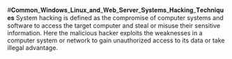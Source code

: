 #𝐂𝐨𝐦𝐦𝐨𝐧_𝐖𝐢𝐧𝐝𝐨𝐰𝐬_𝐋𝐢𝐧𝐮𝐱_𝐚𝐧𝐝_𝐖𝐞𝐛_𝐒𝐞𝐫𝐯𝐞𝐫_𝐒𝐲𝐬𝐭𝐞𝐦𝐬_𝐇𝐚𝐜𝐤𝐢𝐧𝐠_𝐓𝐞𝐜𝐡𝐧𝐢𝐪𝐮𝐞𝐬
System hacking is defined as the compromise of computer systems and software to access the target computer and steal or misuse their sensitive information. Here the malicious hacker exploits the weaknesses in a computer system or network to gain unauthorized access to its data or take illegal advantage.

